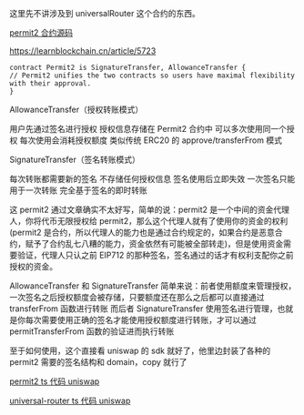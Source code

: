 这里先不讲涉及到 universalRouter 这个合约的东西。

[permit2 合约源码](https://github.com/Uniswap/permit2)

https://learnblockchain.cn/article/5723

```solidity
contract Permit2 is SignatureTransfer, AllowanceTransfer {
// Permit2 unifies the two contracts so users have maximal flexibility with their approval.
}
```

AllowanceTransfer（授权转账模式）

用户先通过签名进行授权
授权信息存储在 Permit2 合约中
可以多次使用同一个授权
每次使用会消耗授权额度
类似传统 ERC20 的 approve/transferFrom 模式

SignatureTransfer（签名转账模式）

每次转账都需要新的签名
不存储任何授权信息
签名使用后立即失效
一次签名只能用于一次转账
完全基于签名的即时转账

这 permit2 通过文章确实不太好写，简单的说：permit2 是一个中间的资金代理人，你将代币无限授权给 permit2，那么这个代理人就有了使用你的资金的权利(permit2 是合约，所以代理人的能力也是通过合约规定的，如果合约是恶意合约，赋予了合约乱七八糟的能力，资金依然有可能被全部转走)，但是使用资金需要验证，代理人只认之前 EIP712 的那种签名，签名通过的话才有权利支配你之前授权的资金。

AllowanceTransfer 和 SignatureTransfer
简单来说：前者使用额度来管理授权，一次签名之后授权额度会被存储，只要额度还在那么之后都可以直接通过 transferFrom 函数进行转账
而后者 SignatureTransfer 使用签名进行管理，也就是你每次需要使用正确的签名才能使用授权额度进行转账，才可以通过 permitTransferFrom 函数的验证进而执行转账

至于如何使用，这个直接看 uniswap 的 sdk 就好了，他里边封装了各种的 permit2 需要的签名结构和 domain，copy 就行了

[permit2 ts 代码 uniswap](https://github.com/Uniswap/sdks/tree/main/sdks/permit2-sdk)

[universal-router ts 代码 uniswap](https://github.com/Uniswap/sdks/tree/main/sdks/universal-router-sdk/src)
